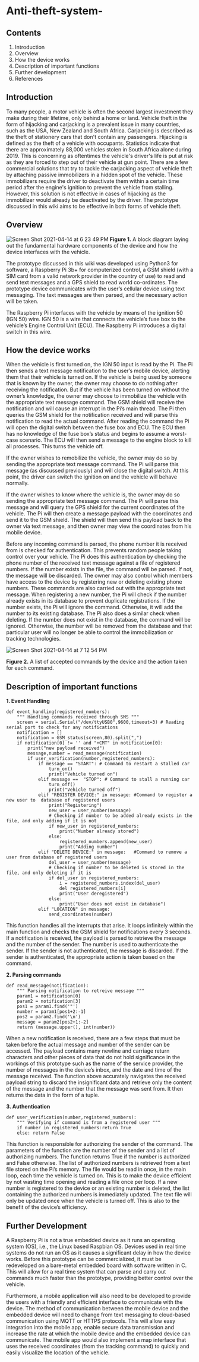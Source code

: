 # Anti-theft-system-

## Contents

1. Introduction
2. Overview
3. How the device works
4. Description of important functions
5. Further development
6. References

## Introduction

To many people, a motor vehicle is often the second largest investment they make during their lifetime, only behind a home or land. Vehicle theft in the form of hijacking and carjacking is a prevalent issue in many countries, such as the USA, New Zealand and South Africa. Carjacking is described as the theft of stationery cars that don't contain any passengers. Hijacking is defined as the theft of a vehicle with occupants. Statistics indicate that there are approximately 88,000 vehicles stolen in South Africa alone during 2019. This is concerning as oftentimes the vehicle's driver's life is put at risk as they are forced to step out of their vehicle at gun point. There are a few commercial solutions that try to tackle the carjacking aspect of vehicle theft by attaching passive immobilizers in a hidden spot of the vehicle. These immobilizers require the driver to deactivate them within a certain time period after the engine's ignition to prevent the vehicle from stalling. However, this solution is not effective in cases of hijacking as the immobilizer would already be deactivated by the driver. The prototype discussed in this wiki aims to be effective in both forms of vehicle theft.

## Overview

![Screen Shot 2021-04-14 at 6 23 49 PM](https://user-images.githubusercontent.com/43019063/114787933-93589c80-9d4e-11eb-94a2-649db81f9e6e.png)
**Figure 1.** A block diagram laying out the fundamental hardware components of the device and how the device interfaces with the vehicle.

The prototype discussed in this wiki was developed using Python3 for software, a Raspberry Pi 3b+ for computerized control, a GSM shield (with a SIM card from a valid network provider in the country of use) to read and send text messages and a GPS shield to read world co-ordinates. The prototype device communicates with the user’s cellular device using text messaging. The text messages are then parsed, and the necessary action will be taken. 

The Raspberry Pi interfaces with the vehicle by means of the ignition 50 (IGN 50) wire. IGN 50 is a wire that connects the vehicle’s fuse box to the vehicle’s Engine Control Unit (ECU). The Raspberry Pi introduces a digital switch in this wire. 

## How the device works

When the vehicle is first turned on, the IGN 50 input is read by the Pi. The Pi then sends a text message notification to the user’s mobile device, alerting them that their vehicle is turned on. If the vehicle is being used by someone that is known by the owner, the owner may choose to do nothing after receiving the notification. But if the vehicle has been turned on without the owner’s knowledge, the owner may choose to immobilize the vehicle with the appropriate text message command. The GSM shield will receive the notification and will cause an interrupt in the Pi’s main thread. The Pi then queries the GSM shield for the notification received and will parse this notification to read the actual command. After reading the command the Pi will open the digital switch between the fuse box and ECU. The ECU then has no knowledge of the fuse box’s status and begins to assume a worst-case scenario. The ECU will then send a message to the engine block to kill all processes. This turns the vehicle off. 

If the owner wishes to remobilize the vehicle, the owner may do so by sending the appropriate text message command. The Pi will parse this message (as discussed previously) and will close the digital switch. At this point, the driver can switch the ignition on and the vehicle will behave normally.

If the owner wishes to know where the vehicle is, the owner may do so sending the appropriate text message command. The Pi will parse this message and will query the GPS shield for the current coordinates of the vehicle. The Pi will then create a message payload with the coordinates and send it to the GSM shield. The shield will then send this payload back to the owner via text message, and then owner may view the coordinates from his mobile device. 

Before any incoming command is parsed, the phone number it is received from is checked for authentication. This prevents random people taking control over your vehicle. The Pi does this authentication by checking the phone number of the received text message against a file of registered numbers. If the number exists in the file, the command will be parsed. If not, the message will be discarded. The owner may also control which members have access to the device by registering new or deleting existing phone numbers. These commands are also carried out with the appropriate text message. When registering a new number, the Pi will check if the number already exists in its database to prevent duplicate registrations. If the number exists, the Pi will ignore the command. Otherwise, it will add the number to its existing database. The Pi also does a similar check when deleting. If the number does not exist in the database, the command will be ignored. Otherwise, the number will be removed from the database and that particular user will no longer be able to control the immobilization or tracking technologies. 

![Screen Shot 2021-04-14 at 7 12 54 PM](https://user-images.githubusercontent.com/43019063/114791970-6d82c600-9d55-11eb-8236-013ff414c318.png)

**Figure 2.** A list of accepted commands by the device and the action taken for each command.

## Description of important functions

**1. Event Handling**

```
def event_handling(registered_numbers):
    """ Handling commands received through SMS """
    screen = serial.Serial("/dev/ttyUSB0",9600,timeout=3) # Reading serial port to check for any notifications
    notification = []
    notification = GSM_status(screen,80).split(",")
    if notification[0] != '' and "+CMT" in notification[0]:
        print("new payload received")
        message,number = read_message(notification)
        if user_verification(number,registered_numbers):
            if message == "START": # Command to restart a stalled car
                turn_on()
                print("Vehicle turned on")
            elif message ==  "STOP": # Command to stall a running car
                turn_off()
                print("Vehicle turned off")
            elif "REGISTER DEVICE:" in message: #Command to register a new user to  database of registered users
                print("Registering")
                new_user = user_number(message)
                # Checking if number to be added already exists in the file, and only adding if it is not 
                if new_user in registered_numbers:
                    print("Number already stored")
                else:
                    registered_numbers.append(new_user)
                    print("Adding number")
            elif "DELETE DEVICE:" in message:   #Command to remove a user from database of registered users
                del_user = user_number(message)
                # Checking if number to be deleted is stored in the file, and only deleting if it is
                if del_user in registered_numbers:
                    i = registered_numbers.index(del_user)
                    del registered_numbers[i]
                    print("User deregistered")
                else:
                    print("User does not exist in database")
            elif "LOCATION" in message:
                send_coordinates(number)
```

This function handles all the interrupts that arise. It loops infinitely within the main function and checks the GSM shield for notifications every 3 seconds. If a notification is received, the payload is parsed to retrieve the message and the number of the sender. The number is used to authenticate the sender. If the sender is not authenticated, the message is discarded. If the sender is authenticated, the appropriate action is taken based on the command.

**2. Parsing commands** 

```
def read_message(notification):
    """ Parsing notification to retreive message """
    param1 = notification[0]
    param2 = notification[3]
    pos1 = param1.find('"')
    number = param1[pos1+2:-1]
    pos2 = param2.find('\n')
    message = param2[pos2+1:-2]
    return (message.upper(), int(number))
```

When a new notification is received, there are a few steps that must be taken before the actual message and number of the sender can be accessed. The payload contains many newline and carriage return characters and other pieces of data that do not hold significance in the workings of this prototype such as the name of the service provider, the number of messages in the device’s inbox, and the date and time of the message received. The function above accurately navigates the received payload string to discard the insignificant data and retrieve only the content of the message and the number that the message was sent from. It then returns the data in the form of a tuple.

**3. Authentication**

```
def user_verification(number,registered_numbers):
    """ Verifying if command is from a registered user """
    if number in registered_numbers:return True
    else: return False
```

This function is responsible for authorizing the sender of the command. The parameters of the function are the number of the sender and a list of authorizing numbers. The function returns True if the number is authorized and False otherwise. The list of authorized numbers is retrieved from a text file stored on the Pi’s memory. The file would be read in once, in the main loop, each time the vehicle is turned on. This is to make the device efficient by not wasting time opening and reading a file once per loop. If a new number is registered to the device or an existing number is deleted, the list containing the authorized numbers is immediately updated. The text file will only be updated once when the vehicle is turned off. This is also to the benefit of the device’s efficiency. 

## Further Development

A Raspberry Pi is not a true embedded device as it runs an operating system (OS), i.e., the Linux based Raspbian OS. Devices used in real time systems do not run an OS as it causes a significant delay in how the device works. Before this prototype can be commercialized, it must be redeveloped on a bare-metal embedded board with software written in C. This will allow for a real time system that can parse and carry out commands much faster than the prototype, providing better control over the vehicle. 

Furthermore, a mobile application will also need to be developed to provide the users with a friendly and efficient interface to communicate with the device. The method of communication between the mobile device and the embedded device will need to change from text messaging to cloud-based communication using MQTT or HTTPS protocols. This will allow easy integration into the mobile app, enable secure data transmission and increase the rate at which the mobile device and the embedded device can communicate. The mobile app would also implement a map interface that uses the received coordinates (from the tracking command) to quickly and easily visualize the location of the vehicle.
